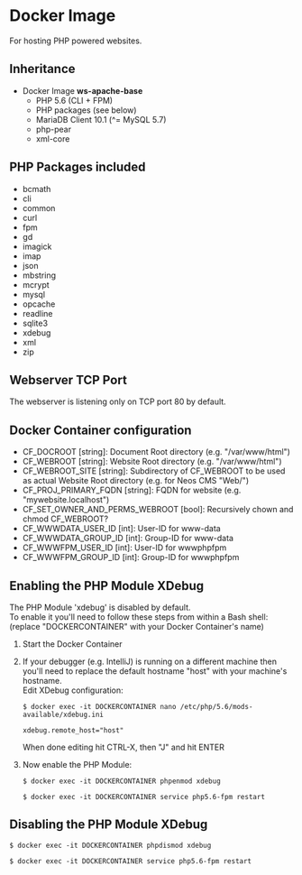 # Docker Image

For hosting PHP powered websites.

## Inheritance
- Docker Image **ws-apache-base**
	- PHP 5.6 (CLI + FPM)
	- PHP packages (see below)
	- MariaDB Client 10.1 (^= MySQL 5.7)
	- php-pear
	- xml-core

## PHP Packages included
- bcmath
- cli
- common
- curl
- fpm
- gd
- imagick
- imap
- json
- mbstring
- mcrypt
- mysql
- opcache
- readline
- sqlite3
- xdebug
- xml
- zip

## Webserver TCP Port
The webserver is listening only on TCP port 80 by default.

## Docker Container configuration
- CF\_DOCROOT [string]: Document Root directory (e.g. "/var/www/html")
- CF\_WEBROOT [string]: Website Root directory (e.g. "/var/www/html")
- CF\_WEBROOT\_SITE [string]: Subdirectory of CF\_WEBROOT to be used as actual Website Root directory (e.g. for Neos CMS "Web/")
- CF\_PROJ\_PRIMARY\_FQDN [string]: FQDN for website (e.g. "mywebsite.localhost")
- CF\_SET\_OWNER\_AND\_PERMS\_WEBROOT [bool]: Recursively chown and chmod CF\_WEBROOT?
- CF\_WWWDATA\_USER\_ID [int]: User-ID for www-data
- CF\_WWWDATA\_GROUP\_ID [int]: Group-ID for www-data
- CF\_WWWFPM\_USER\_ID [int]: User-ID for wwwphpfpm
- CF\_WWWFPM\_GROUP\_ID [int]: Group-ID for wwwphpfpm

## Enabling the PHP Module XDebug
The PHP Module 'xdebug' is disabled by default.  
To enable it you'll need to follow these steps from within a Bash shell:  
(replace "DOCKERCONTAINER" with your Docker Container's name)

1. Start the Docker Container
2. If your debugger (e.g. IntelliJ) is running on a different machine then
	you'll need to replace the default hostname "host" with your machine's hostname.  
	Edit XDebug configuration:  
	```
	$ docker exec -it DOCKERCONTAINER nano /etc/php/5.6/mods-available/xdebug.ini
	```  
	  
	```
	xdebug.remote_host="host"
	```  
	When done editing hit CTRL-X, then "J" and hit ENTER
3. Now enable the PHP Module:  
	```  
	$ docker exec -it DOCKERCONTAINER phpenmod xdebug
	```  
	```  
	$ docker exec -it DOCKERCONTAINER service php5.6-fpm restart
	```

## Disabling the PHP Module XDebug
```  
$ docker exec -it DOCKERCONTAINER phpdismod xdebug
```  
```  
$ docker exec -it DOCKERCONTAINER service php5.6-fpm restart
```
